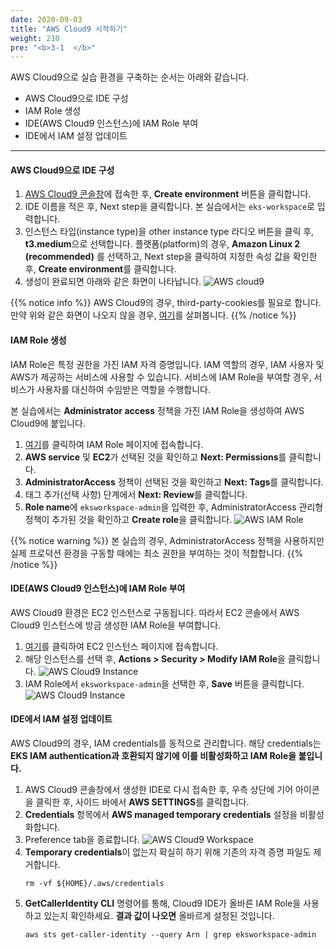```yaml
---
date: 2020-09-03
title: "AWS Cloud9 시작하기"
weight: 210
pre: "<b>3-1  </b>"
---
```


AWS Cloud9으로 실습 환경을 구축하는 순서는 아래와 같습니다.

- AWS Cloud9으로 IDE 구성
- IAM Role 생성
- IDE(AWS Cloud9 인스턴스)에 IAM Role 부여
- IDE에서 IAM 설정 업데이트

* * * 

#### AWS Cloud9으로 IDE 구성

1. [AWS Cloud9 콘솔창](https://console.aws.amazon.com/cloud9)에 접속한 후, **Create environment** 버튼을 클릭합니다.
2. IDE 이름을 적은 후, Next step을 클릭합니다. 본 실습에서는 `eks-workspace`로 입력합니다.
3. 인스턴스 타입(instance type)을 other instance type 라디오 버튼을 클릭 후, **t3.medium**으로 선택합니다. 플랫폼(platform)의 경우, **Amazon Linux 2 (recommended)** 를 선택하고, Next step을 클릭하여 지정한 속성 값을 확인한 후, **Create environment**를 클릭합니다.
4. 생성이 완료되면 아래와 같은 화면이 나타납니다.
![AWS cloud9](/images/workspace/aws_cloud9_01.png)

{{% notice info %}}
AWS Cloud9의 경우, third-party-cookies를 필요로 합니다. 만약 위와 같은 화면이 나오지 않을 경우, [여기](https://docs.aws.amazon.com/cloud9/latest/user-guide/troubleshooting.html#troubleshooting-env-loading)를 살펴봅니다.
{{% /notice %}}

#### IAM Role 생성

IAM Role은 특정 권한을 가진 IAM 자격 증명입니다. IAM 역할의 경우, IAM 사용자 및 AWS가 제공하는 서비스에 사용할 수 있습니다. 서비스에 IAM Role을 부여할 경우, 서비스가 사용자를 대신하여 수임받은 역할을 수행합니다. 

본 실습에서는 **Administrator access** 정책을 가진 IAM Role을 생성하여 AWS Cloud9에 붙입니다.

1. [여기](https://console.aws.amazon.com/iam/home#/roles$new?step=type&commonUseCase=EC2%2BEC2&selectedUseCase=EC2&policies=arn:aws:iam::aws:policy%2FAdministratorAccess)를 클릭하여 IAM Role 페이지에 접속합니다.
2. **AWS service** 및 **EC2**가 선택된 것을 확인하고 **Next: Permissions**를 클릭합니다.
3. **AdministratorAccess** 정책이 선택된 것을 확인하고 **Next: Tags**를 클릭합니다.
4. 태그 추가(선택 사항) 단계에서 **Next: Review**를 클릭합니다.
5. **Role name**에 `eksworkspace-admin`을 입력한 후, AdministratorAccess 관리형 정책이 추가된 것을 확인하고 **Create role**을 클릭합니다.
![AWS IAM Role](/images/workspace/aws_cloud9_02.png)

{{% notice warning %}}
본 실습의 경우, AdministratorAccess 정책을 사용하지만 실제 프로덕션 환경을 구동할 때에는 최소 권한을 부여하는 것이 적합합니다.
{{% /notice %}}

#### IDE(AWS Cloud9 인스턴스)에 IAM Role 부여

AWS Cloud9 환경은 EC2 인스턴스로 구동됩니다. 따라서 EC2 콘솔에서 AWS Cloud9 인스턴스에 방금 생성한 IAM Role을 부여합니다.

1. [여기](https://console.aws.amazon.com/ec2/v2/home?#Instances:sort=desc:launchTime)를 클릭하여 EC2 인스턴스 페이지에 접속합니다.
2. 해당 인스턴스를 선택 후, **Actions > Security > Modify IAM Role**을 클릭합니다.
![AWS Cloud9 Instance](/images/workspace/aws_cloud9_03.png)
3. IAM Role에서 `eksworkspace-admin`을 선택한 후, **Save** 버튼을 클릭합니다.
![AWS Cloud9 Instance](/images/workspace/aws_cloud9_04.png)

#### IDE에서 IAM 설정 업데이트

AWS Cloud9의 경우, IAM credentials를 동적으로 관리합니다. 해당 credentials는 **EKS IAM authentication과 호환되지 않기에 이를 비활성화하고 IAM Role을 붙입니다.**


1. AWS Cloud9 콘솔창에서 생성한 IDE로 다시 접속한 후, 우측 상단에 기어 아이콘을 클릭한 후, 사이드 바에서 **AWS SETTINGS**를 클릭합니다.
2. **Credentials** 항목에서 **AWS managed temporary credentials** 설정을 비활성화합니다.
3. Preference tab을 종료합니다.
![AWS Cloud9 Workspace](/images/workspace/aws_cloud9_05.png)
4. **Temporary credentials**이 없는지 확실히 하기 위해 기존의 자격 증명 파일도 제거합니다.
    ```
    rm -vf ${HOME}/.aws/credentials
    ```
5. **GetCallerIdentity CLI** 명령어를 통해, Cloud9 IDE가 올바른 IAM Role을 사용하고 있는지 확인하세요. **결과 값이 나오면** 올바르게 설정된 것입니다.
    ```
    aws sts get-caller-identity --query Arn | grep eksworkspace-admin
    ```